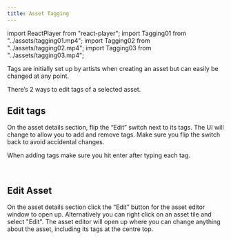 ```yaml
---
title: Asset Tagging
---
```

import ReactPlayer from "react-player";
import Tagging01 from "../assets/tagging01.mp4";
import Tagging02 from "../assets/tagging02.mp4";
import Tagging03 from "../assets/tagging03.mp4";

Tags are initially set up by artists when creating an asset but can easily be changed at any point.

There’s 2 ways to edit tags of a selected asset.
## Edit tags
On the asset details section, flip the “Edit” switch next to its tags. The UI will change to allow you to add and remove tags. Make sure you flip the switch back to avoid accidental changes.

When adding tags make sure you hit enter after typing each tag.

<ReactPlayer playing loop controls width="100%" height="auto" url={Tagging02} /><br/>

## Edit Asset
On the asset details section click the “Edit” button for the asset editor window to open up. Alternatively you can right click on an asset tile and select "Edit". The asset editor will open up where you can change anything about the asset, including its tags at the centre top.

<ReactPlayer playing loop controls width="100%" height="auto" url={Tagging03} /><br/>
